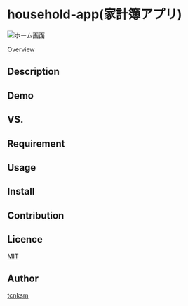 household-app(家計簿アプリ)
====
![ホーム画面](https://github.com/Kohei-Suzuki22/household-app/issues/1#issue-449353241)

Overview

## Description

## Demo

## VS. 

## Requirement

## Usage

## Install

## Contribution

## Licence

[MIT](https://github.com/tcnksm/tool/blob/master/LICENCE)

## Author

[tcnksm](https://github.com/tcnksm)
